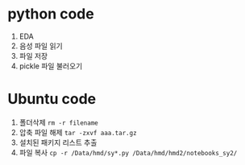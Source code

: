  
# python code
1. EDA
2. 음성 파일 읽기
3. 파일 저장
4. pickle 파일 불러오기

   
# Ubuntu code
1. 폴더삭제 `rm -r filename`
2. 압축 파일 해제 `tar -zxvf aaa.tar.gz`
3. 설치된 패키지 리스트 추출
4. 파일 복사 `cp -r /Data/hmd/sy*.py /Data/hmd/hmd2/notebooks_sy2/`

